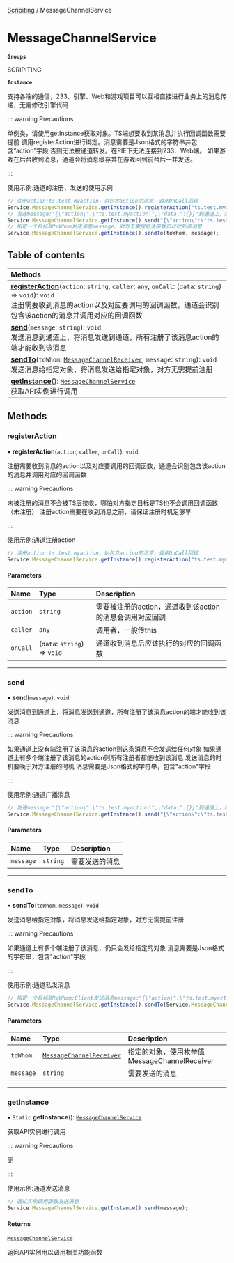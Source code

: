 [Scripiting](../groups/Scripiting.Scripiting.md) / MessageChannelService

# MessageChannelService <Badge type="tip" text="Class" /> <Score text="MessageChannelService" />

**`Groups`**

SCRIPITING

**`Instance`**

支持各端的通信，233、引擎、Web和游戏项目可以互相直接进行业务上的消息传递，无需修改引擎代码

::: warning Precautions

单例类，请使用getInstance获取对象。TS端想要收到某消息并执行回调函数需要提前
             调用registerAction进行绑定。消息需要是Json格式的字符串并包含“action”字段
             否则无法被通道转发。在PIE下无法连接到233、Web端。
             如果游戏在后台收到消息，通道会将消息缓存并在游戏回到前台后一并发送。

:::

使用示例:通道的注册、发送的使用示例
```ts
// 注册action:ts.test.myaction，对包含action的消息，调用OnCall回调
Service.MessageChannelService.getInstance().registerAction("ts.test.myaction", this, OnCall);
// 发送message:"{\"action\":\"ts.test.myaction\",\"data\":{}}"到通道上，所有注册了该消息中action的端才可以收到该消息
Service.MessageChannelService.getInstance().send("{\"action\":\"ts.test.myaction\",\"data\":{}}");
// 指定一个目标端toWhom发送消息message，对方无需提前注册就可以收到该消息
Service.MessageChannelService.getInstance().sendTo(toWhom, message);
```

## Table of contents

| Methods |
| :-----|
| **[registerAction](Service.MessageChannelService.md#registeraction)**(`action`: `string`, `caller`: `any`, `onCall`: (`data`: `string`) => `void`): `void` <br> 注册需要收到消息的action以及对应要调用的回调函数，通道会识别包含该action的消息并调用对应的回调函数|
| **[send](Service.MessageChannelService.md#send)**(`message`: `string`): `void` <br> 发送消息到通道上，将消息发送到通道，所有注册了该消息action的端才能收到该消息|
| **[sendTo](Service.MessageChannelService.md#sendto)**(`toWhom`: [`MessageChannelReceiver`](../enums/Service.MessageChannelReceiver.md), `message`: `string`): `void` <br> 发送消息给指定对象，将消息发送给指定对象，对方无需提前注册|
| **[getInstance](Service.MessageChannelService.md#getinstance)**(): [`MessageChannelService`](Service.MessageChannelService.md) <br> 获取API实例进行调用|

## Methods

### registerAction <Score text="registerAction" /> 

• **registerAction**(`action`, `caller`, `onCall`): `void` <Badge type="tip" text="client" />

注册需要收到消息的action以及对应要调用的回调函数，通道会识别包含该action的消息并调用对应的回调函数


::: warning Precautions

未被注册的消息不会被TS层接收，哪怕对方指定目标是TS也不会调用回调函数（未注册）
             注册action需要在收到消息之前，请保证注册时机足够早

:::

使用示例:通道注册action
```ts
// 注册action:ts.test.myaction，对包含action的消息，调用OnCall回调
Service.MessageChannelService.getInstance().registerAction("ts.test.myaction", this, OnCall);
```

#### Parameters

| Name | Type | Description |
| :------ | :------ | :------ |
| `action` | `string` | 需要被注册的action，通道收到该action的消息会调用对应回调 |
| `caller` | `any` | 调用者，一般传this |
| `onCall` | (`data`: `string`) => `void` | 通道收到消息后应该执行的对应的回调函数 |


___

### send <Score text="send" /> 

• **send**(`message`): `void` <Badge type="tip" text="client" />

发送消息到通道上，将消息发送到通道，所有注册了该消息action的端才能收到该消息


::: warning Precautions

如果通道上没有端注册了该消息的action则这条消息不会发送给任何对象
             如果通道上有多个端注册了该消息的action则所有注册者都能收到该消息
             发送消息的时机要晚于对方注册的时机
             消息需要是Json格式的字符串，包含"action"字段

:::

使用示例:通道广播消息
```ts
// 发送message:"{\"action\":\"ts.test.myaction\",\"data\":{}}"到通道上，所有注册了该消息中action的端才可以收到该消息
Service.MessageChannelService.getInstance().send("{\"action\":\"ts.test.myaction\",\"data\":{}}");
```

#### Parameters

| Name | Type | Description |
| :------ | :------ | :------ |
| `message` | `string` | 需要发送的消息 |


___

### sendTo <Score text="sendTo" /> 

• **sendTo**(`toWhom`, `message`): `void` <Badge type="tip" text="client" />

发送消息给指定对象，将消息发送给指定对象，对方无需提前注册


::: warning Precautions

如果通道上有多个端注册了该消息，仍只会发给指定的对象
             消息需要是Json格式的字符串，包含"action"字段

:::

使用示例:通道私发消息
```ts
// 指定一个目标端toWhom:Client发送消息message:"{\"action\":\"ts.test.myaction\",\"data\":{}}"，对方无需提前注册就可以收到该消息
Service.MessageChannelService.getInstance().sendTo(Service.MessageChannelReceiver.Client, "{\"action\":\"ts.test.myaction\",\"data\":{}}");
```

#### Parameters

| Name | Type | Description |
| :------ | :------ | :------ |
| `toWhom` | [`MessageChannelReceiver`](../enums/Service.MessageChannelReceiver.md) | 指定的对象，使用枚举值MessageChannelReceiver |
| `message` | `string` | 需要发送的消息 |


___

### getInstance <Score text="getInstance" /> 

• `Static` **getInstance**(): [`MessageChannelService`](Service.MessageChannelService.md) 

获取API实例进行调用


::: warning Precautions

无

:::

使用示例:通道发送消息
```ts
// 通过实例调用函数发送消息
Service.MessageChannelService.getInstance().send(message);
```

#### Returns

[`MessageChannelService`](Service.MessageChannelService.md)

返回API实例用以调用相关功能函数
